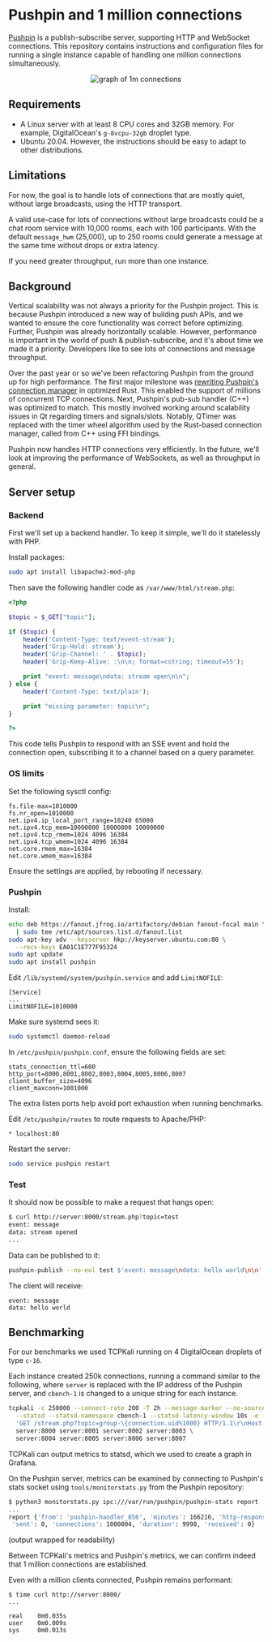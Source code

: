 # Pushpin and 1 million connections

[Pushpin](https://github.com/fanout/pushpin) is a publish-subscribe server, supporting HTTP and WebSocket connections. This repository contains instructions and configuration files for running a single instance capable of handling one million connections simultaneously.

<p align="center">
  <img src="https://pushpin.org/image/pushpin-c1m-graph.png" alt="graph of 1m connections"/>
</p>

## Requirements

* A Linux server with at least 8 CPU cores and 32GB memory. For example, DigitalOcean's `g-8vcpu-32gb` droplet type.
* Ubuntu 20.04. However, the instructions should be easy to adapt to other distributions.

## Limitations

For now, the goal is to handle lots of connections that are mostly quiet, without large broadcasts, using the HTTP transport.

A valid use-case for lots of connections without large broadcasts could be a chat room service with 10,000 rooms, each with 100 participants. With the default `message_hwm` (25,000), up to 250 rooms could generate a message at the same time without drops or extra latency.

If you need greater throughput, run more than one instance.

## Background

Vertical scalability was not always a priority for the Pushpin project. This is because Pushpin introduced a new way of building push APIs, and we wanted to ensure the core functionality was correct before optimizing. Further, Pushpin was already horizontally scalable. However, performance is important in the world of push & publish-subscribe, and it's about time we made it a priority. Developers like to see lots of connections and message throughput.

Over the past year or so we've been refactoring Pushpin from the ground up for high performance. The first major milestone was [rewriting Pushpin's connection manager](https://blog.fanout.io/2020/08/11/rewriting-pushpins-connection-manager-in-rust/) in optimized Rust. This enabled the support of millions of concurrent TCP connections. Next, Pushpin's pub-sub handler (C++) was optimized to match. This mostly involved working around scalability issues in Qt regarding timers and signals/slots. Notably, QTimer was replaced with the timer wheel algorithm used by the Rust-based connection manager, called from C++ using FFI bindings.

Pushpin now handles HTTP connections very efficiently. In the future, we'll look at improving the performance of WebSockets, as well as throughput in general.

## Server setup

### Backend

First we'll set up a backend handler. To keep it simple, we'll do it statelessly with PHP.

Install packages:

```sh
sudo apt install libapache2-mod-php
```

Then save the following handler code as `/var/www/html/stream.php`:

```php
<?php

$topic = $_GET["topic"];

if ($topic) {
    header('Content-Type: text/event-stream');
    header('Grip-Hold: stream');
    header('Grip-Channel: ' . $topic);
    header('Grip-Keep-Alive: :\n\n; format=cstring; timeout=55');

    print "event: message\ndata: stream open\n\n";
} else {
    header('Content-Type: text/plain');

    print "missing parameter: topic\n";
}

?>
```

This code tells Pushpin to respond with an SSE event and hold the connection open, subscribing it to a channel based on a query parameter.

### OS limits

Set the following sysctl config:

```
fs.file-max=1010000
fs.nr_open=1010000
net.ipv4.ip_local_port_range=10240 65000
net.ipv4.tcp_mem=10000000 10000000 10000000
net.ipv4.tcp_rmem=1024 4096 16384
net.ipv4.tcp_wmem=1024 4096 16384
net.core.rmem_max=16384
net.core.wmem_max=16384
```

Ensure the settings are applied, by rebooting if necessary.

### Pushpin

Install:

```sh
echo deb https://fanout.jfrog.io/artifactory/debian fanout-focal main \
  | sudo tee /etc/apt/sources.list.d/fanout.list
sudo apt-key adv --keyserver hkp://keyserver.ubuntu.com:80 \
  --recv-keys EA01C1E777F95324
sudo apt update
sudo apt install pushpin
```

Edit `/lib/systemd/system/pushpin.service` and add `LimitNOFILE`:

```
[Service]
...
LimitNOFILE=1010000
```

Make sure systemd sees it:

```sh
sudo systemctl daemon-reload
```

In `/etc/pushpin/pushpin.conf`, ensure the following fields are set:

```
stats_connection_ttl=600
http_port=8000,8001,8002,8003,8004,8005,8006,8007
client_buffer_size=4096
client_maxconn=1001000
```

The extra listen ports help avoid port exhaustion when running benchmarks.

Edit `/etc/pushpin/routes` to route requests to Apache/PHP:

```
* localhost:80
```

Restart the server:

```sh
sudo service pushpin restart
```

### Test

It should now be possible to make a request that hangs open:

```sh
$ curl http://server:8000/stream.php?topic=test
event: message
data: stream opened
...
```

Data can be published to it:

```sh
pushpin-publish --no-eol test $'event: message\ndata: hello world\n\n'
```

The client will receive:

```
event: message
data: hello world
```

## Benchmarking

For our benchmarks we used TCPKali running on 4 DigitalOcean droplets of type `c-16`.

Each instance created 250k connections, running a command similar to the following, where `server` is replaced with the IP address of the Pushpin server, and `cbench-1` is changed to a unique string for each instance.

```sh
tcpkali -c 250000 --connect-rate 200 -T 2h --message-marker --no-source-bind \
  --statsd --statsd-namespace cbench-1 --statsd-latency-window 10s -e -1 \
  'GET /stream.php?topic=group-\{connection.uid%1000} HTTP/1.1\r\nHost: example.com\r\n\r\n' \
  server:8000 server:8001 server:8002 server:8003 \
  server:8004 server:8005 server:8006 server:8007
```

TCPKali can output metrics to statsd, which we used to create a graph in Grafana.

On the Pushpin server, metrics can be examined by connecting to Pushpin's stats socket using `tools/monitorstats.py` from the Pushpin repository:

```sh
$ python3 monitorstats.py ipc:///var/run/pushpin/pushpin-stats report
...
report {'from': 'pushpin-handler_856', 'minutes': 166216, 'http-response-sent': 0,
 'sent': 0, 'connections': 1000004, 'duration': 9998, 'received': 0}
```

(output wrapped for readability)

Between TCPKali's metrics and Pushpin's metrics, we can confirm indeed that 1 million connections are established.

Even with a million clients connected, Pushpin remains performant:

```
$ time curl http://server:8000/
...

real    0m0.035s
user    0m0.009s
sys     0m0.013s
```

